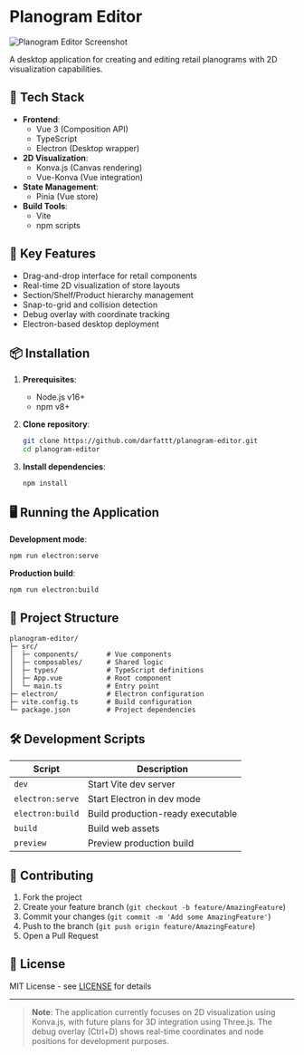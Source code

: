 # Planogram Editor

![Planogram Editor Screenshot](./screenshot.png)

A desktop application for creating and editing retail planograms with 2D visualization capabilities.

## 🚀 Tech Stack

- **Frontend**: 
  - Vue 3 (Composition API)
  - TypeScript
  - Electron (Desktop wrapper)
- **2D Visualization**:
  - Konva.js (Canvas rendering)
  - Vue-Konva (Vue integration)
- **State Management**:
  - Pinia (Vue store)
- **Build Tools**:
  - Vite
  - npm scripts

## 📌 Key Features

- Drag-and-drop interface for retail components
- Real-time 2D visualization of store layouts
- Section/Shelf/Product hierarchy management
- Snap-to-grid and collision detection
- Debug overlay with coordinate tracking
- Electron-based desktop deployment

## 📦 Installation

1. **Prerequisites**:
   - Node.js v16+
   - npm v8+

2. **Clone repository**:
   ```bash
   git clone https://github.com/darfattt/planogram-editor.git
   cd planogram-editor
   ```

3. **Install dependencies**:
   ```bash
   npm install
   ```

## 🖥️ Running the Application

**Development mode**:
```bash
npm run electron:serve
```

**Production build**:
```bash
npm run electron:build
```

## 📂 Project Structure

```
planogram-editor/
├─ src/
│  ├─ components/       # Vue components
│  ├─ composables/      # Shared logic
│  ├─ types/            # TypeScript definitions
│  ├─ App.vue           # Root component
│  └─ main.ts           # Entry point
├─ electron/            # Electron configuration
├─ vite.config.ts       # Build configuration
└─ package.json         # Project dependencies
```

## 🛠️ Development Scripts

| Script                | Description                          |
|-----------------------|--------------------------------------|
| `dev`                 | Start Vite dev server                |
| `electron:serve`      | Start Electron in dev mode           |
| `electron:build`      | Build production-ready executable    |
| `build`               | Build web assets                     |
| `preview`             | Preview production build            |

## 🤝 Contributing

1. Fork the project
2. Create your feature branch (`git checkout -b feature/AmazingFeature`)
3. Commit your changes (`git commit -m 'Add some AmazingFeature'`)
4. Push to the branch (`git push origin feature/AmazingFeature`)
5. Open a Pull Request

## 📄 License

MIT License - see [LICENSE](LICENSE) for details

---

> **Note**: The application currently focuses on 2D visualization using Konva.js, with future plans for 3D integration using Three.js. The debug overlay (Ctrl+D) shows real-time coordinates and node positions for development purposes.
